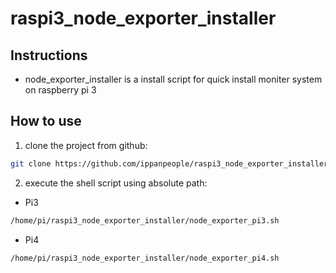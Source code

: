 # raspi3_node_exporter_installer
## Instructions
- node_exporter_installer is a install script for quick install moniter system on raspberry pi 3
## How to use
1. clone the project from github:
~~~bash
git clone https://github.com/ippanpeople/raspi3_node_exporter_installer.git
~~~
2. execute the shell script using absolute path:
- Pi3
~~~bash
/home/pi/raspi3_node_exporter_installer/node_exporter_pi3.sh
~~~
- Pi4
~~~bash
/home/pi/raspi3_node_exporter_installer/node_exporter_pi4.sh
~~~


